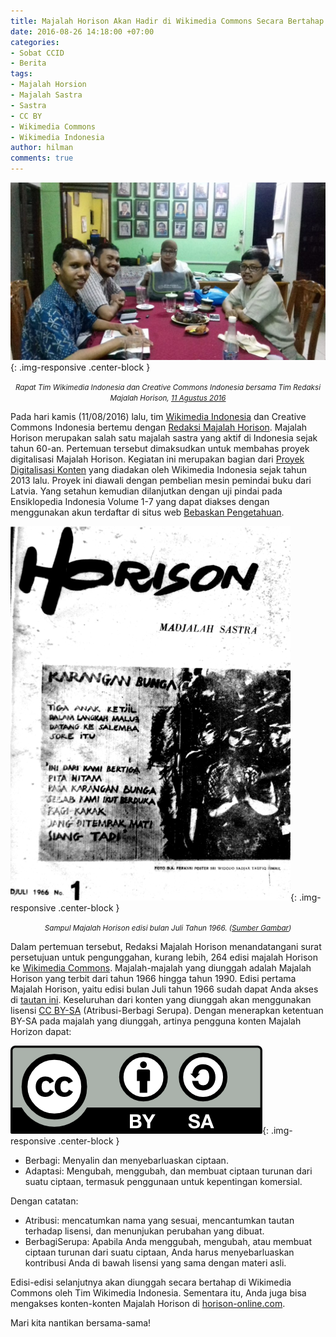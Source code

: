 ```yaml
---
title: Majalah Horison Akan Hadir di Wikimedia Commons Secara Bertahap
date: 2016-08-26 14:18:00 +07:00
categories:
- Sobat CCID
- Berita
tags:
- Majalah Horsion
- Majalah Sastra
- Sastra
- CC BY
- Wikimedia Commons
- Wikimedia Indonesia
author: hilman
comments: true
---
```


![Rapat_Bersama_di_Markas_Majalah_Horison_CCID-16_11082016-1024x576.jpg](/uploads/Rapat_Bersama_di_Markas_Majalah_Horison_CCID-16_11082016-1024x576.jpg){: .img-responsive .center-block }<center><small><i>Rapat Tim Wikimedia Indonesia dan Creative Commons Indonesia bersama Tim Redaksi Majalah Horison, <a href="http://www.wikimedia.or.id/wiki/Creative_Commons_Indonesia_2016/Laporan_Aktivitas">11 Agustus 2016</a></i></small></center>

Pada hari kamis (11/08/2016) lalu, tim [Wikimedia Indonesia](http://www.wikimedia.or.id/wiki/Halaman_Utama) dan Creative Commons Indonesia bertemu dengan [Redaksi Majalah Horison](https://id.wikipedia.org/wiki/Horison_(majalah)). Majalah Horison merupakan salah satu majalah sastra yang aktif di Indonesia sejak tahun 60-an. Pertemuan tersebut dimaksudkan untuk membahas proyek digitalisasi Majalah Horison. Kegiatan ini merupakan bagian dari [Proyek Digitalisasi Konten](http://www.wikimedia.or.id/wiki/Digitalisasi_Konten) yang diadakan oleh Wikimedia Indonesia sejak tahun 2013 lalu. Proyek ini diawali dengan pembelian mesin pemindai buku dari Latvia. Yang setahun kemudian dilanjutkan dengan uji pindai pada Ensiklopedia Indonesia Volume 1-7 yang dapat diakses dengan menggunakan akun terdaftar di situs web [Bebaskan Pengetahuan](http://www.bebaskanpengetahuan.org/wiki/Bebaskan_Pengetahuan:Sumber_bacaan).

![448px-Majalah_Horison_hal._1_sampul_depan_Juli_1966.png](/uploads/448px-Majalah_Horison_hal._1_sampul_depan_Juli_1966.png){: .img-responsive .center-block }<center><small><i>Sampul Majalah Horison edisi bulan Juli Tahun 1966. (<a href="https://id.wikipedia.org/wiki/Horison_(majalah)">Sumber Gambar</a>)</i></small></center>

Dalam pertemuan tersebut, Redaksi Majalah Horison menandatangani surat persetujuan untuk pengunggahan, kurang lebih, 264 edisi majalah Horison ke [Wikimedia Commons](https://commons.wikimedia.org/wiki/Category:Majalah_Horison). Majalah-majalah yang diunggah adalah Majalah Horison yang terbit dari tahun 1966 hingga tahun 1990. Edisi pertama Majalah Horison, yaitu edisi bulan Juli tahun 1966 sudah dapat Anda akses di [tautan ini](https://commons.wikimedia.org/wiki/File:Horison_07_1966.pdf). Keseluruhan dari konten yang diunggah akan menggunakan lisensi [CC BY-SA](https://creativecommons.org/licenses/by-sa/4.0/deed.id) (Atribusi-Berbagi Serupa). Dengan menerapkan ketentuan BY-SA pada majalah yang diunggah, artinya pengguna konten Majalah Horizon dapat:

![by-sa-aa61b0.png](/uploads/by-sa-aa61b0.png){: .img-responsive .center-block }

* Berbagi: Menyalin dan menyebarluaskan ciptaan.
* Adaptasi: Mengubah, menggubah, dan membuat ciptaan turunan dari suatu ciptaan, termasuk penggunaan untuk kepentingan komersial.

Dengan catatan:

* Atribusi: mencatumkan nama yang sesuai, mencantumkan tautan terhadap lisensi, dan menunjukan perubahan yang dibuat.
* BerbagiSerupa: Apabila Anda menggubah, mengubah, atau membuat ciptaan turunan dari suatu ciptaan, Anda harus menyebarluaskan kontribusi Anda di bawah lisensi yang sama dengan materi asli.

Edisi-edisi selanjutnya akan diunggah secara bertahap di Wikimedia Commons oleh Tim Wikimedia Indonesia. Sementara itu, Anda juga bisa mengakses konten-konten Majalah Horison di [horison-online.com](http://horison-online.com/).

Mari kita nantikan bersama-sama!
